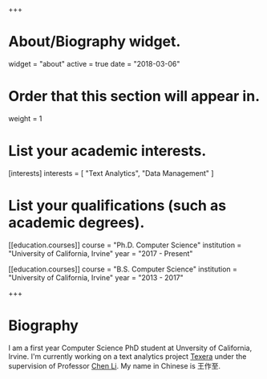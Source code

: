 +++
# About/Biography widget.
widget = "about"
active = true
date = "2018-03-06"

# Order that this section will appear in.
weight = 1

# List your academic interests.
[interests]
  interests = [
    "Text Analytics",
    "Data Management"
  ]

# List your qualifications (such as academic degrees).
[[education.courses]]
  course = "Ph.D. Computer Science"
  institution = "University of California, Irvine"
  year = "2017 - Present"

[[education.courses]]
  course = "B.S. Computer Science"
  institution = "University of California, Irvine"
  year = "2013 - 2017"
 
+++

# Biography

I am a first year Computer Science PhD student at Unversity of California, Irvine. I'm currently working on a text analytics project [Texera](https://github.com/Texera/texera) under the supervision of Professor [Chen Li](https://chenli.ics.uci.edu/). My name in Chinese is 王作至.
